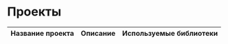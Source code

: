# Проекты

| Название проекта | Описание | Используемые библиотеки |
| :---------------------- | :---------------------- | :---------------------- |
